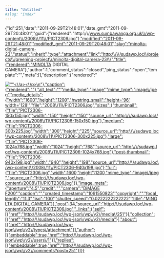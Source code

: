 ```yaml
---
title: "Untitled"
#slug: "index"
---
```


{"id":251,"date":"2011-09-29T21:48:01","date\_gmt":"2011-09-29T20:48:01","guid":{"rendered":"http:\\/\\/www.sumbawanga.org.uk\\/wp-content\\/2008\\/11\\/PICT2306.jpg"},"modified":"2011-09-29T21:48:01","modified\_gmt":"2011-09-29T20:48:01","slug":"minolta-digital-camera-23","status":"inherit","type":"attachment","link":"http:\\/\\/sudawp.loc\\/projects\\/greening-project\\/minolta-digital-camera-23\\/","title":{"rendered":"MINOLTA DIGITAL CAMERA"},"author":1,"comment\_status":"closed","ping\_status":"open","template":"","meta":\[\],"description":{"rendered":"

[![\"\"](\"http:\/\/sudawp.loc\/wp-content\/2008\/11\/PICT2306-300x225.jpg\")<\\/a><\\/p>\\n"},"caption":{"rendered":""},"alt\_text":"","media\_type":"image","mime\_type":"image\\/jpeg","media\_details":{"width":"1600","height":"1200","hwstring\_small":"height='96' width='128'","file":"2008\\/11\\/PICT2306.jpg","sizes":{"thumbnail":{"file":"PICT2306-150x150.jpg","width":"150","height":"150","source\_url":"http:\\/\\/sudawp.loc\\/wp-content\\/2008\\/11\\/PICT2306-150x150.jpg"},"medium":{"file":"PICT2306-300x225.jpg","width":"300","height":"225","source\_url":"http:\\/\\/sudawp.loc\\/wp-content\\/2008\\/11\\/PICT2306-300x225.jpg"},"large":{"file":"PICT2306-1024x768.jpg","width":"1024","height":"768","source\_url":"http:\\/\\/sudawp.loc\\/wp-content\\/2008\\/11\\/PICT2306-1024x768.jpg"},"post-thumbnail":{"file":"PICT2306-940x198.jpg","width":"940","height":"198","source\_url":"http:\\/\\/sudawp.loc\\/wp-content\\/2008\\/11\\/PICT2306-940x198.jpg"},"full":{"file":"PICT2306.jpg","width":1600,"height":1200,"mime\_type":"image\\/jpeg","source\_url":"http:\\/\\/sudawp.loc\\/wp-content\\/2008\\/11\\/PICT2306.jpg"}},"image\_meta":{"aperture":"4.5","credit":"","camera":"DiMAGE F200","caption":"","created\_timestamp":"1091550823","copyright":"","focal\_length":"11.3","iso":"100","shutter\_speed":"0.0222222222222","title":"MINOLTA DIGITAL CAMERA"}},"post":34,"source\_url":"http:\\/\\/sudawp.loc\\/wp-content\\/2008\\/11\\/PICT2306.jpg","\_links":{"self":\[{"href":"http:\\/\\/sudawp.loc\\/wp-json\\/wp\\/v2\\/media\\/251"}\],"collection":\[{"href":"http:\\/\\/sudawp.loc\\/wp-json\\/wp\\/v2\\/media"}\],"about":\[{"href":"http:\\/\\/sudawp.loc\\/wp-json\\/wp\\/v2\\/types\\/attachment"}\],"author":\[{"embeddable":true,"href":"http:\\/\\/sudawp.loc\\/wp-json\\/wp\\/v2\\/users\\/1"}\],"replies":\[{"embeddable":true,"href":"http:\\/\\/sudawp.loc\\/wp-json\\/wp\\/v2\\/comments?post=251"}\]}}](http:\/\/sudawp.loc\/wp-content\/2008\/11\/PICT2306.jpg)